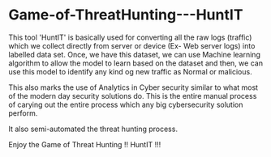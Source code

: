 # Game-of-ThreatHunting---HuntIT

This tool 'HuntIT' is basically used for converting all the raw logs (traffic) which we collect directly from server or device (Ex- Web server logs)
into labelled data set. Once, we have this dataset, we can use Machine learning algorithm to allow the model to learn based on the dataset
and then, we can use this model to identify any kind og new traffic as Normal or malicious. 

This also marks the use of Analytics in Cyber security similar to what most of the modern day security solutions do. This is the entire manual process of carying out the entire process
which any big cybersecurity solution perform.

It also semi-automated the threat hunting process.

Enjoy the Game of Threat Hunting !! HuntIT !!!
